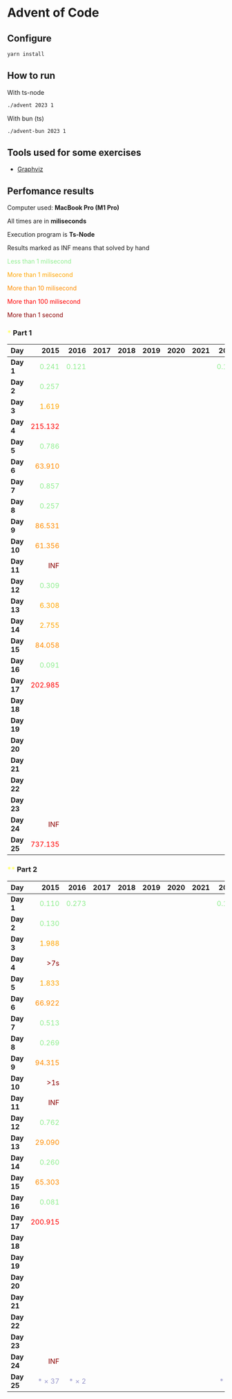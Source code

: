 # Advent of Code



## Configure

```sh
yarn install
```

## How to run

With ts-node

```sh
./advent 2023 1
```

With bun (ts)

```sh
./advent-bun 2023 1
```

## Tools used for some exercises

* [Graphviz](https://graphviz.org)

## Perfomance results

Computer used: **MacBook Pro (M1 Pro)**

All times are in **miliseconds**

Execution program is **Ts-Node**

Results marked as INF means that solved by hand

<span style="color:lightgreen">Less than 1 milisecond</span>

<span style="color:orange">More than 1 milisecond</span>

<span style="color:darkorange">More than 10 milisecond</span>

<span style="color:red">More than 100 milisecond</span>

<span style="color:darkred">More than 1 second</span>



### <span style="color:#FFFF66">*</span> Part 1

| **Day** | **2015** | **2016** | **2017** | **2018** | **2019** | **2020** | **2021** | **2022** | **2023** |
|---------|---------:|---------:|---------:|---------:|---------:|---------:|---------:|---------:|---------:|
| **Day 1** | <span style="color:lightgreen">0.241</span> | <span style="color:lightgreen">0.121</span> |         |         |         |         |         | <span style="color:lightgreen">0.107</span> | <span style="color:lightgreen">0.640</span> |
| **Day 2** | <span style="color:lightgreen">0.257</span> |         |         |         |         |         |         |         | <span style="color:lightgreen">0.106</span> |
| **Day 3** | <span style="color:orange">1.619</span> |         |         |         |         |         |         |         | <span style="color:orange">2.676</span> |
| **Day 4** | <span style="color:red">215.132</span> |         |         |         |         |         |         |         | <span style="color:lightgreen">0.426</span> |
| **Day 5** | <span style="color:lightgreen">0.786</span> |         |         |         |         |         |         |         | <span style="color:lightgreen">0.364</span> |
| **Day 6** | <span style="color:darkorange">63.910</span> |         |         |         |         |         |         |         | <span style="color:lightgreen">0.047</span> |
| **Day 7** | <span style="color:lightgreen">0.857</span> |         |         |         |         |         |         |         | <span style="color:orange">2.683</span> |
| **Day 8** | <span style="color:lightgreen">0.257</span> |         |         |         |         |         |         |         | <span style="color:orange">1.333</span> |
| **Day 9** | <span style="color:darkorange">86.531</span> |         |         |         |         |         |         |         | <span style="color:orange">2.433</span> |
| **Day 10** | <span style="color:darkorange">61.356</span> |         |         |         |         |         |         |         | <span style="color:orange">1.752</span> |
| **Day 11** | <span style="color:darkred">INF</span> |         |         |         |         |         |         |         | <span style="color:orange">7.652</span> |
| **Day 12** | <span style="color:lightgreen">0.309</span> |         |         |         |         |         |         |         | <span style="color:darkorange">23.652</span> |
| **Day 13** | <span style="color:orange">6.308</span> |         |         |         |         |         |         |         | <span style="color:orange">2.605</span> |
| **Day 14** | <span style="color:orange">2.755</span> |         |         |         |         |         |         |         | <span style="color:orange">3.359</span> |
| **Day 15** | <span style="color:darkorange">84.058</span> |         |         |         |         |         |         |         | <span style="color:lightgreen">0.928</span> |
| **Day 16** | <span style="color:lightgreen">0.091</span> |         |         |         |         |         |         |         | <span style="color:orange">6.538</span> |
| **Day 17** | <span style="color:red">202.985</span> |         |         |         |         |         |         |         | <span style="color:red">731.511</span> |
| **Day 18** |         |         |         |         |         |         |         |         | <span style="color:lightgreen">0.195</span> |
| **Day 19** |         |         |         |         |         |         |         |         | <span style="color:orange">1.710</span> |
| **Day 20** |         |         |         |         |         |         |         |         | <span style="color:darkorange">11.904</span> |
| **Day 21** |         |         |         |         |         |         |         |         | <span style="color:darkorange">47.542</span> |
| **Day 22** |         |         |         |         |         |         |         |         | <span style="color:red">209.524</span> |
| **Day 23** |         |         |         |         |         |         |         |         | <span style="color:orange">1.394</span> |
| **Day 24** | <span style="color:darkred">INF</span> |         |         |         |         |         |         |         | <span style="color:darkorange">35.310</span> |
| **Day 25** | <span style="color:red">737.135</span> |         |         |         |         |         |         |         | <span style="color:darkred">INF</span> |


### <span style="color:#FFFF66">**</span> Part 2

| **Day** | **2015** | **2016** | **2017** | **2018** | **2019** | **2020** | **2021** | **2022** | **2023** |
|---------|---------:|---------:|---------:|---------:|---------:|---------:|---------:|---------:|---------:|
| **Day 1** | <span style="color:lightgreen">0.110</span> | <span style="color:lightgreen">0.273</span> |         |         |         |         |         | <span style="color:lightgreen">0.109</span> | <span style="color:orange">1.598</span> |
| **Day 2** | <span style="color:lightgreen">0.130</span> |         |         |         |         |         |         |         | <span style="color:lightgreen">0.103</span> |
| **Day 3** | <span style="color:orange">1.988</span> |         |         |         |         |         |         |         | <span style="color:orange">1.221</span> |
| **Day 4** | <span style="color:darkred">>7s</span> |         |         |         |         |         |         |         | <span style="color:lightgreen">0.475</span> |
| **Day 5** | <span style="color:orange">1.833</span> |         |         |         |         |         |         |         | <span style="color:darkred">>8m</span> |
| **Day 6** | <span style="color:darkorange">66.922</span> |         |         |         |         |         |         |         | <span style="color:lightgreen">0.041</span> |
| **Day 7** | <span style="color:lightgreen">0.513</span> |         |         |         |         |         |         |         | <span style="color:orange">5.344</span> |
| **Day 8** | <span style="color:lightgreen">0.269</span> |         |         |         |         |         |         |         | <span style="color:orange">6.380</span> |
| **Day 9** | <span style="color:darkorange">94.315</span> |         |         |         |         |         |         |         | <span style="color:lightgreen">0.925</span> |
| **Day 10** | <span style="color:darkred">>1s</span> |         |         |         |         |         |         |         | <span style="color:orange">6.542</span> |
| **Day 11** | <span style="color:darkred">INF</span> |         |         |         |         |         |         |         | <span style="color:orange">5.165</span> |
| **Day 12** | <span style="color:lightgreen">0.762</span> |         |         |         |         |         |         |         | <span style="color:red">528.548</span> |
| **Day 13** | <span style="color:darkorange">29.090</span> |         |         |         |         |         |         |         | <span style="color:lightgreen">0.569</span> |
| **Day 14** | <span style="color:lightgreen">0.260</span> |         |         |         |         |         |         |         | <span style="color:red">482.525</span> |
| **Day 15** | <span style="color:darkorange">65.303</span> |         |         |         |         |         |         |         | <span style="color:orange">1.341</span> |
| **Day 16** | <span style="color:lightgreen">0.081</span> |         |         |         |         |         |         |         | <span style="color:darkred">>1s</span> |
| **Day 17** | <span style="color:red">200.915</span> |         |         |         |         |         |         |         | <span style="color:darkred">>2s</span> |
| **Day 18** |         |         |         |         |         |         |         |         | <span style="color:lightgreen">0.112</span> |
| **Day 19** |         |         |         |         |         |         |         |         | <span style="color:orange">2.112</span> |
| **Day 20** |         |         |         |         |         |         |         |         | <span style="color:darkorange">17.168</span> |
| **Day 21** |         |         |         |         |         |         |         |         | <span style="color:darkred">>18s</span> |
| **Day 22** |         |         |         |         |         |         |         |         | <span style="color:darkred">>1m</span> |
| **Day 23** |         |         |         |         |         |         |         |         | <span style="color:darkred">>5s</span> |
| **Day 24** | <span style="color:darkred">INF</span> |         |         |         |         |         |         |         | <span style="color:darkred">>6s</span> |
| **Day 25** | <span style="color:#9999CC">* × 37</span> | <span style="color:#9999CC">* × 2</span> |         |         |         |         |         | <span style="color:#9999CC">* × 2</span> | <span style="color:#FFFF66">* × 50</span> | <span style="color:#9999CC">* × 49</span> |
